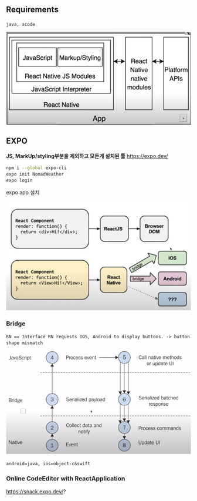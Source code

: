 ## Requirements 

`java, xcode`

![image-20230124201330402](images/image-20230124201330402.png) 

## EXPO

**JS, MarkUp/styling부분을 제외하고 모든게 설치된 툴**
https://expo.dev/

```bash
npm i --global expo-cli
expo init NomadWeather
expo login
```

expo app 설치

![image-20230124203841403](images/image-20230124203841403.png) 

### Bridge

`RN == Interface
RN requests IOS, Android to display buttons.
-> button shape mismatch`

![image-20230124205224724](images/image-20230124205224724.png) 

`android=java, ios=object-c&swift`

### Online CodeEditor with ReactApplication

https://snack.expo.dev/?